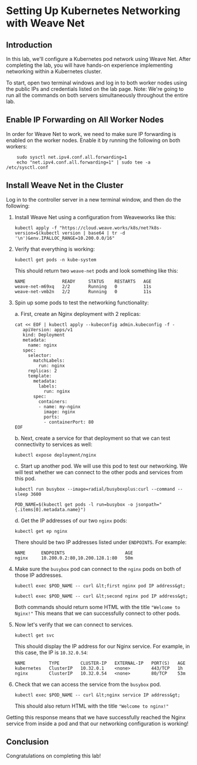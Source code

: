 # **Setting Up Kubernetes Networking with Weave Net**
## **Introduction**
In this lab, we'll configure a Kubernetes pod network using Weave Net. After completing the lab, you will have hands-on experience implementing networking within a Kubernetes cluster.

To start, open two terminal windows and log in to both worker nodes using the public IPs and credentials listed on the lab page. Note: We're going to run all the commands on both servers simultaneously throughout the entire lab.

## **Enable IP Forwarding on All Worker Nodes**
In order for Weave Net to work, we need to make sure IP forwarding is enabled on the worker nodes. Enable it by running the following on both workers:

```
    sudo sysctl net.ipv4.conf.all.forwarding=1
    echo "net.ipv4.conf.all.forwarding=1" | sudo tee -a /etc/sysctl.conf
```

## **Install Weave Net in the Cluster**
Log in to the controller server in a new terminal window, and then do the following:

1. Install Weave Net using a configuration from Weaveworks like this:

    
    ```
    kubectl apply -f "https://cloud.weave.works/k8s/net?k8s-version=$(kubectl version | base64 | tr -d '\n')&env.IPALLOC_RANGE=10.200.0.0/16"
    ```
    
2. Verify that everything is working:
    ```
    kubectl get pods -n kube-system
    ```

    This should return two `weave-net` pods and look something like this:

    ```
    NAME              READY     STATUS    RESTARTS   AGE
    weave-net-m69xq   2/2       Running   0          11s
    weave-net-vmb2n   2/2       Running   0          11s
    ```

3. Spin up some pods to test the networking functionality:

    a. First, create an Nginx deployment with 2 replicas:

    ```
    cat << EOF | kubectl apply --kubeconfig admin.kubeconfig -f -
       apiVersion: apps/v1
       kind: Deployment
       metadata:
         name: nginx
       spec:
         selector:
           matchLabels:
             run: nginx
         replicas: 2
         template:
           metadata:
             labels:
               run: nginx
           spec:
             containers:
             - name: my-nginx
               image: nginx
               ports:
               - containerPort: 80
    EOF
    ```

    b. Next, create a service for that deployment so that we can test connectivity to services as well:

    ```
    kubectl expose deployment/nginx
    ```

    c. Start up another pod. We will use this pod to test our networking. We will test whether we can connect to the other pods and services from this pod.

    ```
    kubectl run busybox --image=radial/busyboxplus:curl --command -- sleep 3600
    
    POD_NAME=$(kubectl get pods -l run=busybox -o jsonpath="{.items[0].metadata.name}")
    ```

    d. Get the IP addresses of our two `nginx` pods:

    ```
    kubectl get ep nginx
    ```

    There should be two IP addresses listed under `ENDPOINTS`. For example:

    ```
    NAME      ENDPOINTS                       AGE
    nginx     10.200.0.2:80,10.200.128.1:80   50m
    ```

4. Make sure the `busybox` pod can connect to the `nginx` pods on both of those IP addresses.

    ```
    kubectl exec $POD_NAME -- curl &lt;first nginx pod IP address&gt;
    
    kubectl exec $POD_NAME -- curl &lt;second nginx pod IP address&gt;
    ```

    Both commands should return some HTML with the title `"Welcome to Nginx!"` This means that we can successfully connect to other pods.

5. Now let's verify that we can connect to services.

    ```
    kubectl get svc
    ```

    This should display the IP address for our Nginx service. For example, in this case, the IP is `10.32.0.54`:

    ```
    NAME         TYPE        CLUSTER-IP   EXTERNAL-IP   PORT(S)   AGE
    kubernetes   ClusterIP   10.32.0.1    <none>        443/TCP   1h
    nginx        ClusterIP   10.32.0.54   <none>        80/TCP    53m
    ```

6. Check that we can access the service from the `busybox` pod.
    
    ```
    kubectl exec $POD_NAME -- curl &lt;nginx service IP address&gt;
    ```

    This should also return HTML with the title `"Welcome to nginx!"`

Getting this response means that we have successfully reached the Nginx service from inside a pod and that our networking configuration is working!

## **Conclusion**

Congratulations on completing this lab!